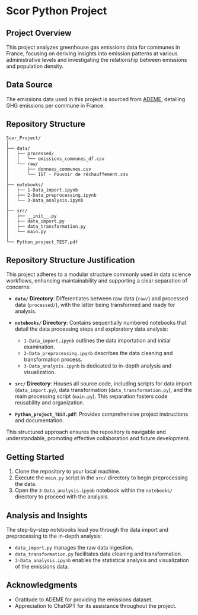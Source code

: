 
# Scor Python Project

## Project Overview

This project analyzes greenhouse gas emissions data for communes in France, focusing on deriving insights into emission patterns at various administrative levels and investigating the relationship between emissions and population density.

## Data Source

The emissions data used in this project is sourced from [ADEME](https://www.data.gouv.fr/fr/datasets/inventaire-de-gaz-a-effet-de-serre-territorialise/#_), detailing GHG emissions per commune in France.

## Repository Structure

```plaintext
Scor_Project/
│
├── data/
│   ├── processed/
│   │   └── emissions_communes_df.csv
│   └── raw/
│       ├── donnees_communes.csv
│       └── IGT - Pouvoir de réchauffement.csv
│
├── notebooks/
│   ├── 1-Data_import.ipynb
│   ├── 2-Data_preprocessing.ipynb
│   └── 3-Data_analysis.ipynb
│
├── src/
│   ├── __init__.py
│   ├── data_import.py
│   ├── data_transformation.py
│   └── main.py
│
└── Python_project_TEST.pdf
```

## Repository Structure Justification

This project adheres to a modular structure commonly used in data science workflows, enhancing maintainability and supporting a clear separation of concerns:

- **`data/` Directory**: Differentiates between raw data (`raw/`) and processed data (`processed/`), with the latter being transformed and ready for analysis.

- **`notebooks/` Directory**: Contains sequentially numbered notebooks that detail the data processing steps and exploratory data analysis:
  
  - `1-Data_import.ipynb` outlines the data importation and initial examination.
  - `2-Data_preprocessing.ipynb` describes the data cleaning and transformation process.
  - `3-Data_analysis.ipynb` is dedicated to in-depth analysis and visualization.

- **`src/` Directory**: Houses all source code, including scripts for data import (`data_import.py`), data transformation (`data_transformation.py`), and the main processing script (`main.py`). This separation fosters code reusability and organization.

- **`Python_project_TEST.pdf`**: Provides comprehensive project instructions and documentation.

This structured approach ensures the repository is navigable and understandable, promoting effective collaboration and future development.

## Getting Started

1. Clone the repository to your local machine.
2. Execute the `main.py` script in the `src/` directory to begin preprocessing the data.
3. Open the `3-Data_analysis.ipynb` notebook within the `notebooks/` directory to proceed with the analysis.

## Analysis and Insights

The step-by-step notebooks lead you through the data import and preprocessing to the in-depth analysis:

- `data_import.py` manages the raw data ingestion.
- `data_transformation.py` facilitates data cleaning and transformation.
- `3-Data_analysis.ipynb` enables the statistical analysis and visualization of the emissions data.

## Acknowledgments

- Gratitude to ADEME for providing the emissions dataset.
- Appreciation to ChatGPT for its assistance throughout the project.
```
